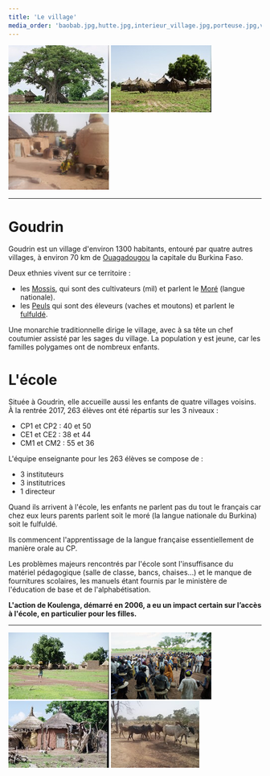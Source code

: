 ```yaml
---
title: 'Le village'
media_order: 'baobab.jpg,hutte.jpg,interieur_village.jpg,porteuse.jpg,vaches.jpg,village.jpg,villageois.jpg'
---
```


![](baobab.jpg)
![](village.jpg)
![](interieur_village.jpg)

---
# Goudrin

Goudrin est un village d'environ 1300 habitants, entouré par quatre autres villages, à environ 70 km de [Ouagadougou](https://fr.wikipedia.org/wiki/Ouagadougou) la capitale du Burkina Faso.

Deux ethnies vivent sur ce territoire :
- les [Mossis](https://fr.wikipedia.org/wiki/Mossi_(peuple)), qui sont des cultivateurs (mil) et parlent le [Moré](https://fr.wikipedia.org/wiki/Mor%C3%A9) (langue nationale).
- les [Peuls](https://fr.wikipedia.org/wiki/Peuls) qui sont des éleveurs (vaches et moutons) et parlent le [fulfuldé](https://fr.wikipedia.org/wiki/Peul).
 
Une monarchie traditionnelle dirige le village, avec à sa tête un chef coutumier assisté par les sages du village. La population y est jeune, car les familles polygames ont de nombreux enfants.

# L'école

Située à Goudrin, elle accueille aussi les enfants de quatre villages voisins.
À la rentrée 2017, 263 élèves ont été répartis sur les 3 niveaux :
- CP1 et CP2 : 40 et 50
- CE1 et CE2 : 38 et 44
- CM1 et CM2 : 55 et 36

L'équipe enseignante pour les 263 élèves se compose de :
- 3 instituteurs
- 3 institutrices
- 1 directeur

Quand ils arrivent à l'école, les enfants ne parlent pas du tout le français car chez eux leurs parents parlent soit le moré (la langue nationale du Burkina) soit le fulfuldé.  

Ils commencent l'apprentissage de la langue française essentiellement de manière orale au CP.

Les problèmes majeurs rencontrés par l'école sont l'insuffisance du matériel pédagogique (salle de classe, bancs, chaises...)  et le manque de fournitures scolaires, les manuels étant fournis par le ministère de l'éducation de base et de l'alphabétisation.

**L'action de Koulenga, démarré en 2006,  a eu un impact certain sur l’accès à l'école, en particulier pour les filles.**

---
![](porteuse.jpg) ![](villageois.jpg) ![](hutte.jpg) ![](vaches.jpg)